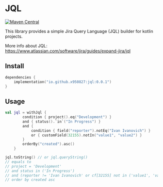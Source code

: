 # JQL

[![Maven Central](https://maven-badges.herokuapp.com/maven-central/io.github.x950827/jql/badge.svg?style=for-the-badge)](https://maven-badges.herokuapp.com/maven-central/io.github.x950827/jql/badge.svg?style=for-the-badge)


This library provides a simple Jira Query Language (JQL) builder for kotlin projects.

More info about JQL: https://www.atlassian.com/software/jira/guides/expand-jira/jql

## Install

```kotlin
dependencies {
    implementation("io.github.x950827:jql:0.0.1")
}
```

## Usage

```kotlin
val jql = withJql { 
        condition { project().eq("Development") }
        and { status().`in`("In Progress") }
        and {
            condition { field("reporter").notEq("Ivan Ivanovich") }
            or { customField(32155).notIn("value1", "value2") }
        }
        orderBy("created").asc()
    }

jql.toString() // or jql.queryString()
// equals to 
// project = 'Development' 
// and status in ('In Progress') 
// and (reporter != 'Ivan Ivanovich' or cf[32155] not in ('value1', 'value2')) 
// order by created asc
```